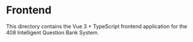 # Frontend

This directory contains the Vue 3 + TypeScript frontend application for the 408 Intelligent Question Bank System.
